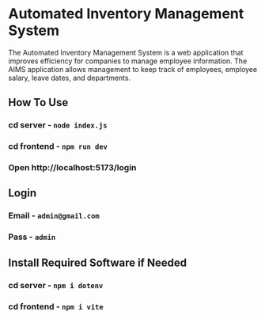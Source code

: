 # Automated Inventory Management System

The Automated Inventory Management System is a web application that improves efficiency
for companies to manage employee information. The AIMS application allows management to keep track of employees, employee salary, leave dates, and departments.

## How To Use

### cd server - `node index.js`

### cd frontend - `npm run dev`

### Open http://localhost:5173/login

## Login

### Email - `admin@gmail.com`

### Pass - `admin`

## Install Required Software if Needed

### cd server - `npm i dotenv`

### cd frontend - `npm i vite`

